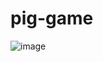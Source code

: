 # pig-game
![image](https://github.com/aditisingh02/pig-game/assets/140513260/e6a6ef20-a355-47c2-89a0-50d9abba164a)
